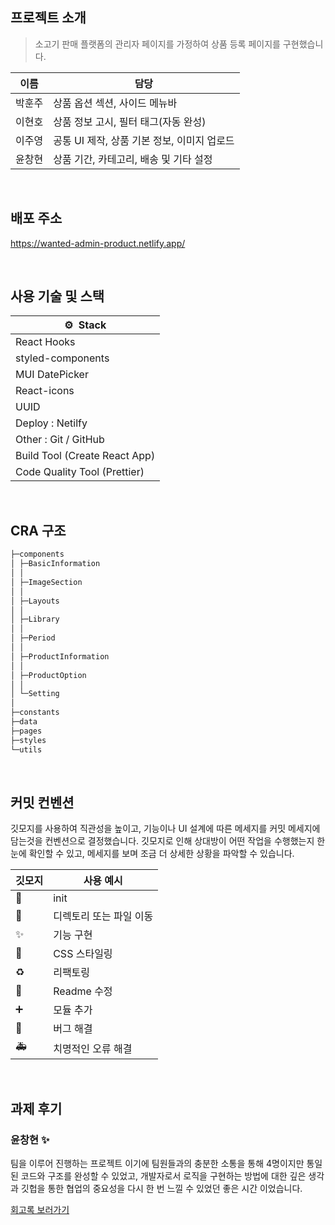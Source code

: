 ## 프로젝트 소개

> 소고기 판매 플랫폼의 관리자 페이지를 가정하여 상품 등록 페이지를 구현했습니다.

| 이름   | 담당                                        |
| ------ | ------------------------------------------- |
| 박훈주 | 상품 옵션 섹션, 사이드 메뉴바               |
| 이현호 | 상품 정보 고시, 필터 태그(자동 완성)        |
| 이주영 | 공통 UI 제작, 상품 기본 정보, 이미지 업로드 |
| 윤창현 | 상품 기간, 카테고리, 배송 및 기타 설정      |

<br/>

## 배포 주소

https://wanted-admin-product.netlify.app/

<br/>

## 사용 기술 및 스택

| ⚙️  Stack                     |
| ----------------------------- |
| React Hooks                   |
| styled-components             |
| MUI DatePicker                |
| React-icons                   |
| UUID                          |
| Deploy : Netilfy              |
| Other : Git / GitHub          |
| Build Tool (Create React App) |
| Code Quality Tool (Prettier)  |

<br/>

## CRA 구조

```markdown
├─components
│ ├─BasicInformation
│ │  
│ ├─ImageSection
│ │  
│ ├─Layouts
│ │  
│ ├─Library
│ │  
│ ├─Period
│ │  
│ ├─ProductInformation
│ │  
│ ├─ProductOption
│ │  
│ └─Setting
│  
├─constants
├─data
├─pages
├─styles
└─utils
```

<br/>

## 커밋 컨벤션

깃모지를 사용하여 직관성을 높이고, 기능이나 UI 설계에 따른 메세지를 커밋 메세지에 담는것을 컨벤션으로 결정했습니다. 깃모지로 인해 상대방이 어떤 작업을 수행했는지 한 눈에 확인할 수 있고, 메세지를 보며 조금 더 상세한 상황을 파악할 수 있습니다.

| 깃모지 | 사용 예시               |
| ------ | ----------------------- |
| 🎉     | init                    |
| 🚚     | 디렉토리 또는 파일 이동 |
| ✨     | 기능 구현               |
| 💄     | CSS 스타일링            |
| ♻️     | 리팩토링                |
| 📝     | Readme 수정             |
| ➕     | 모듈 추가               |
| 🐛     | 버그 해결               |
| 🚑️    | 치명적인 오류 해결      |

<br/>

## 과제 후기

### 윤창현 ✨

팀을 이루어 진행하는 프로젝트 이기에 팀원들과의 충분한 소통을 통해 4명이지만 통일된 코드와 구조를 완성할 수 있었고, 개발자로서 로직을 구현하는 방법에 대한 깊은 생각과 깃헙을 통한 협업의 중요성을 다시 한 번 느낄 수 있었던 좋은 시간 이었습니다.

[회고록 보러가기](https://velog.io/@changh950/%ED%94%84%EB%A1%9C%EC%A0%9D%ED%8A%B8-%ED%9A%8C%EA%B3%A0-%EC%83%81%ED%92%88-%EB%93%B1%EB%A1%9D-%EA%B4%80%EB%A6%AC%EC%9E%90-%ED%8E%98%EC%9D%B4%EC%A7%80)
